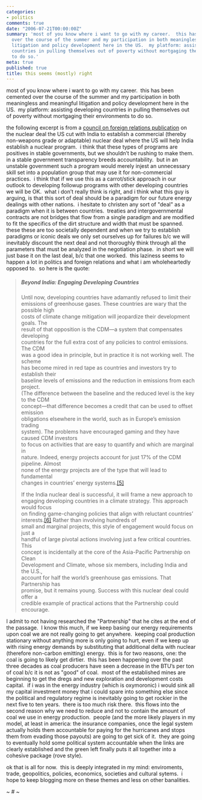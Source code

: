 ```yaml
---
categories:
- politics
comments: true
date: "2006-07-21T00:00:00Z"
summary: 'most of you know where i want to go with my career.  this has been cemented
  over the course of the summer and my participation in both meaningless and meaningful
  litigation and policy development here in the US.  my platform: assisting developing
  countries in pulling themselves out of poverty without mortgaging their environments
  to do so.'
meta: true
published: true
title: this seems (mostly) right
---
```


most of you know where i want to go with my career.  this has been cemented over the course of the summer and my participation in both meaningless and meaningful litigation and policy development here in the US.  my platform: assisting developing countries in pulling themselves out of poverty without mortgaging their environments to do so.

the following excerpt is from a [council on foreign relations publication][1] on the nuclear deal the US cut with India to establish a commercial (thereby non-weapons grade or adaptable) nuclear deal where the US will help India establish a nuclear program.  i think that these types of programs are positives in stable governments, but we shouldn’t be rushing to make them.  in a stable government transparency breeds accountability.  but in an unstable government such a program would merely injest an unnecessary skill set into a population group that may use it for non-commercial practices.  i think that if we use this as a carrot/stick approach in our outlook to developing followup programs with other developing countries we will be OK.  what i don’t really think is right, and i think what this guy is arguing, is that this sort of deal should be a paradigm for our future energy dealings with other nations.  i hesitate to christen any sort of "deal" as a paradigm when it is between countries.  treaties and intergovernmental contracts are not bridges that flow from a single paradigm and are modified to fit the specifics of the dirt structure and width that must be spanned.  these these are too societally dependent and when we try to establish paradigms or iconic deals we only set ourselves up for failures b/c we will inevitably discount the next deal and not thoroughly think through all the parameters that must be analyzed in the negotiation phase.  in short we will just base it on the last deal, b/c that one worked.  this laziness seems to happen a lot in politics and foreign relations and what i am wholeheartedly opposed to.  so here is the quote:

 [1]: http://www.cfr.org/publication/11123/india_nuclear_deal.html

> ##### Beyond India: Engaging Developing Countries
> 
> Until now, developing countries have adamantly refused to limit their  
> emissions of greenhouse gases. These countries are wary that the possible high  
> costs of climate change mitigation will jeopardize their development goals. The  
> result of that opposition is the CDM—a system that compensates developing  
> countries for the full extra cost of any policies to control emissions. The CDM  
> was a good idea in principle, but in practice it is not working well. The scheme  
> has become mired in red tape as countries and investors try to establish their  
> baseline levels of emissions and the reduction in emissions from each project.  
> (The difference between the baseline and the reduced level is the key to the CDM  
> concept—that difference becomes a credit that can be used to offset emission  
> obligations elsewhere in the world, such as in Europe’s emission trading  
> system). The problems have encouraged gaming and they have caused CDM investors  
> to focus on activities that are easy to quantify and which are marginal in  
> nature. Indeed, energy projects account for just 17% of the CDM pipeline. Almost  
> none of the energy projects are of the type that will lead to fundamental  
> changes in countries’ energy systems.[[5]][2]
> 
> If the India nuclear deal is successful, it will frame a new approach to  
> engaging developing countries in a climate strategy. This approach would focus  
> on finding game-changing policies that align with reluctant countries’  
> interests.[[6]][3] Rather than involving hundreds of  
> small and marginal projects, this style of engagement would focus on just a  
> handful of large pivotal actions involving just a few critical countries. This  
> concept is incidentally at the core of the Asia-Pacific Partnership on Clean  
> Development and Climate, whose six members, including India and the U.S.,  
> account for half the world’s greenhouse gas emissions. That Partnership has  
> promise, but it remains young. Success with this nuclear deal could offer a  
> credible example of practical actions that the Partnership could encourage.

 [2]: #_ftn5
 [3]: #_ftn6

I admit to not having researched the "Partnership" that he cites at the end of the passage.  I know this much, if we keep basing our energy requirements upon coal we are not really going to get anywhere.  keeping coal production stationary without anything more is only going to hurt, even if we keep up with rising energy demands by substituting that additional delta with nuclear (therefore non-carbon emitting) energy.  this is for two reasons, one: the coal is going to likely get dirtier.  this has been happening over the past three decades as coal producers have seen a decrease in the BTU’s per ton of coal b/c it is not as "good" of coal.  most of the established mines are beginning to get the dregs and new exploration and development costs capital.  if i was in the energy industry (which is oxymoronic) i would sink all my capital investment money that i could spare into something else since the political and regulatory regime is inevitably going to get rockier in the next five to ten years.  there is too much risk there.  this flows into the second reason why we need to reduce and not to contain the amount of coal we use in energy production.  people (and the more likely players in my model, at least in america: the insurance companies, once the legal system actually holds them accountable for paying for the hurricanes and stops them from evading those payouts) are going to get sick of it.  they are going to eventually hold some political system accountable when the links are clearly established and the green left finally puts it all together into a cohesive package (rove style).

ok that is all for now.  this is deeply integrated in my mind: enviroments, trade, geopolitics, policies, economics, societies and cultural sytems.  i hope to keep blogging more on these themes and less on other banalities.

~ # ~